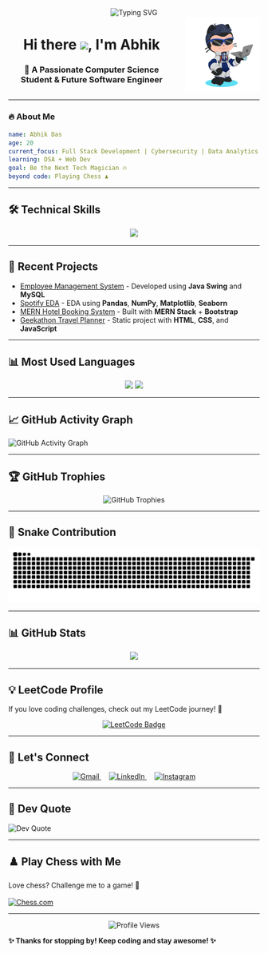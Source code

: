 
<!-- Banner Animation -->
<div align="center">
  <img src="https://readme-typing-svg.herokuapp.com?font=Fira+Code&duration=3000&pause=500&color=82aaff&center=true&vCenter=true&width=500&lines=Welcome+to+My+GitHub+Profile!;Passionate+about+Tech+and+Innovation" alt="Typing SVG" />
</div>

<div align="center" style="display: flex; align-items: center; justify-content: center; gap: 20px;">
  <div>
    <h1>Hi there <img src="https://media.giphy.com/media/hvRJCLFzcasrR4ia7z/giphy.gif" width="30px">, I'm <b>Abhik</b></h1>
    <h3>🚀 A Passionate Computer Science Student & Future Software Engineer</h3>
  </div>
  <img src="https://github.com/AO811/AO811/blob/main/octocat-1742059616975.png" width="150px"/>
</div>



---

### 🔥 About Me
```yaml
name: Abhik Das
age: 20
current_focus: Full Stack Development | Cybersecurity | Data Analytics
learning: DSA + Web Dev
goal: Be the Next Tech Magician 🔥
beyond code: Playing Chess ♟️
```

---

## 🛠️ **Technical Skills**
<div align="center">
  <img src="https://skillicons.dev/icons?i=java,python,javascript,mysql,mongodb,cassandra,react,nodejs,expressjs,html,css,bootstrap,tailwind,vercel,aws,git,github,vscode,eclipse,linux,kali,arduino,raspberrypi" />
</div>

---

## 🚀 **Recent Projects**
- [Employee Management System](https://github.com/AO811/Employee-Management-System) - Developed using **Java Swing** and **MySQL**  
- [Spotify EDA](https://github.com/AO811/SpotifyEDA) - EDA using **Pandas**, **NumPy**, **Matplotlib**, **Seaborn**  
- [MERN Hotel Booking System](https://github.com/AO811/MERN-Hotel-Booking-System) - Built with **MERN Stack** + **Bootstrap**  
- [Geekathon Travel Planner](https://github.com/AO811/Geekathon_TravelPlanner) - Static project with **HTML**, **CSS**, and **JavaScript**  

---

## 📊 Most Used Languages
<p align="center">
  <img src="https://github-profile-summary-cards.vercel.app/api/cards/repos-per-language?username=AO811&theme=tokyonight" height="160px" />
  <img src="https://github-profile-summary-cards.vercel.app/api/cards/most-commit-language?username=AO811&theme=tokyonight" height="160px" />
</p>

---

## 📈 GitHub Activity Graph
![GitHub Activity Graph](https://github-readme-activity-graph.vercel.app/graph?username=AO811&theme=tokyonight&bg_color=0d1117&color=00ffff&line=0088ff&point=00ccff&area=true&hide_border=true)

---

## 🏆 GitHub Trophies
<p align="center">
  <img src="https://github-profile-trophy.vercel.app/?username=AO811&theme=tokyonight&no-frame=true" alt="GitHub Trophies">
</p>

---

## 🐍 Snake Contribution
<p align="center">
  <img src="https://raw.githubusercontent.com/AO811/AO811/main/dist/github-contribution-grid-snake.svg" />
</p>

---

## 📊 GitHub Stats
<p align="center">
  <img src="https://github-readme-stats.vercel.app/api?username=AO811&show_icons=true&theme=tokyonight" height="160px" />
</p>

---

## 💡 LeetCode Profile
If you love coding challenges, check out my LeetCode journey! 🚀  

<p align="center">
  <a href="https://leetcode.com/Aggreoto/">
    <img src="https://img.shields.io/badge/LeetCode-FFA116?style=for-the-badge&logo=leetcode&logoColor=black" alt="LeetCode Badge"/>
  </a>
</p>

---

## 💬 Let's Connect

<p align="center">
  <a href="mailto:abhikdas0811@gmail.com">
    <img src="https://skillicons.dev/icons?i=gmail" width="48" height="48" alt="Gmail" />
  </a>
  &nbsp; &nbsp;
  <a href="https://www.linkedin.com/in/abhik-das-284b0a253/">
    <img src="https://skillicons.dev/icons?i=linkedin" width="48" height="48" alt="LinkedIn" />
  </a>
  &nbsp; &nbsp;
  <a href="https://www.instagram.com/__abhik__das__/">
    <img src="https://skillicons.dev/icons?i=instagram" width="48" height="48" alt="Instagram" />
  </a> 
</p>

---
## 📌 Dev Quote
![Dev Quote](https://quotes-github-readme.vercel.app/api?type=horizontal&theme=dark)

---

## ♟️ Play Chess with Me
Love chess? Challenge me to a game! 🎯  
<br>
[![Chess.com](https://img.shields.io/badge/Chess.com-000000?style=for-the-badge&logo=chess.com&logoColor=white)](https://www.chess.com/member/Aggreoto)  

---

<p align="center">
  <img src="https://komarev.com/ghpvc/?username=AO811&color=blue" alt="Profile Views"/>
</p>

**✨ Thanks for stopping by! Keep coding and stay awesome! ✨**
